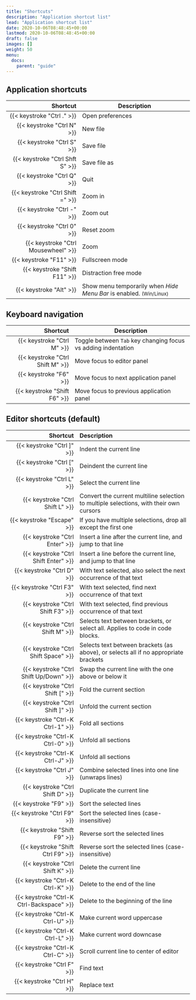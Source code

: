 ```yaml
---
title: "Shortcuts"
description: "Application shortcut list"
lead: "Application shortcut list"
date: 2020-10-06T08:48:45+00:00
lastmod: 2020-10-06T08:48:45+00:00
draft: false
images: []
weight: 50
menu: 
  docs:
    parent: "guide"
---
```


## Application shortcuts

<div class="table">

Shortcut | Description
---: | ---
{{< keystroke "Ctrl ." >}} | Open preferences
{{< keystroke "Ctrl N" >}}  | New file
{{< keystroke "Ctrl S" >}} | Save file
{{< keystroke "Ctrl Shft S" >}} | Save file as
{{< keystroke "Ctrl Q" >}} | Quit
{{< keystroke "Ctrl Shift =" >}}| Zoom in
{{< keystroke "Ctrl -" >}}| Zoom out
{{< keystroke "Ctrl 0" >}}| Reset zoom
{{< keystroke "Ctrl Mousewheel" >}} | Zoom
{{< keystroke "F11" >}}| Fullscreen mode
{{< keystroke "Shift F11" >}}| Distraction free mode
{{< keystroke "Alt" >}} | Show menu temporarily when _Hide Menu Bar_ is enabled. <small>(Win/Linux)</small> 

</div>

## Keyboard navigation

<div class="table">

Shortcut | Description
---: | ---
{{< keystroke "Ctrl M" >}} | Toggle between `Tab` key changing focus vs adding indentation
{{< keystroke "Ctrl Shift M" >}} | Move focus to editor panel
{{< keystroke "F6" >}} | Move focus to next application panel
{{< keystroke "Shift F6" >}} | Move focus to previous application panel
</div>

## Editor shortcuts (default)

<div class="table">

Shortcut | Description
---: | :---
{{< keystroke "Ctrl ]" >}} | Indent the current line
{{< keystroke "Ctrl [" >}} | Deindent the current line
{{< keystroke "Ctrl L" >}} |  Select the current line
{{< keystroke "Ctrl Shift L" >}} |  Convert the current multiline selection to multiple selections, with their own cursors
{{< keystroke "Escape" >}} |  If you have multiple selections, drop all except the first one
{{< keystroke "Ctrl Enter" >}} |  Insert a line after the current line, and jump to that line
{{< keystroke "Ctrl Shift Enter" >}} |  Insert a line before the current line, and jump to that line
{{< keystroke "Ctrl D" >}} |  With text selected, also select the next occurrence of that text
{{< keystroke "Ctrl F3" >}} |  With text selected, find next occurrence of that text
{{< keystroke "Ctrl Shift F3" >}} |  With text selected, find previous occurrence of that text
{{< keystroke "Ctrl Shift M" >}} | Selects text between brackets, or select all. Applies to code in code blocks.
{{< keystroke "Ctrl Shift Space" >}} |  Selects text between brackets (as above), or selects all if no appropriate brackets
{{< keystroke "Ctrl Shift Up/Down" >}} |  Swap the current line with the one above or below it
{{< keystroke "Ctrl Shift [" >}} | Fold the current section
{{< keystroke "Ctrl Shift ]" >}} | Unfold the current section
{{< keystroke "Ctrl-K Ctrl-1" >}} | Fold all sections
{{< keystroke "Ctrl-K Ctrl-0" >}} | Unfold all sections
{{< keystroke "Ctrl-K Ctrl-J" >}} | Unfold all sections
{{< keystroke "Ctrl J" >}} |  Combine selected lines into one line (unwraps lines)
{{< keystroke "Ctrl Shift D" >}} |  Duplicate the current line
{{< keystroke "F9" >}} |  Sort the selected lines
{{< keystroke "Ctrl F9" >}} |  Sort the selected lines (case-insensitive)
{{< keystroke "Shift F9" >}} |  Reverse sort the selected lines
{{< keystroke "Shift Ctrl F9" >}} |  Reverse sort the selected lines (case-insensitive)
{{< keystroke "Ctrl Shift K" >}} |  Delete the current line
{{< keystroke "Ctrl-K Ctrl-K" >}} |  Delete to the end of the line
{{< keystroke "Ctrl-K Ctrl-Backspace" >}} |  Delete to the beginning of the line
{{< keystroke "Ctrl-K Ctrl-U" >}} |  Make current word uppercase
{{< keystroke "Ctrl-K Ctrl-L" >}} |  Make current word downcase
{{< keystroke "Ctrl-K Ctrl-C" >}} |  Scroll current line to center of editor
{{< keystroke "Ctrl F" >}} |  Find text
{{< keystroke "Ctrl H" >}} |  Replace text

</div>



